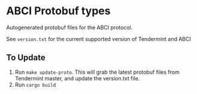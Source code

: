 # ABCI Protobuf types

Autogenerated protobuf files for the ABCI protocol.  

See `version.txt` for the current supported version of Tendermint and ABCI

## To Update
1. Run `make update-proto`. This will grab the latest protobuf files from Tendermint master, and update the version.txt file.
2. Run `cargo build`


